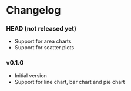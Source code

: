 ﻿# Changelog

### HEAD (not released yet)

* Support for area charts
* Support for scatter plots

### v0.1.0

* Initial version
* Support for line chart, bar chart and pie chart
